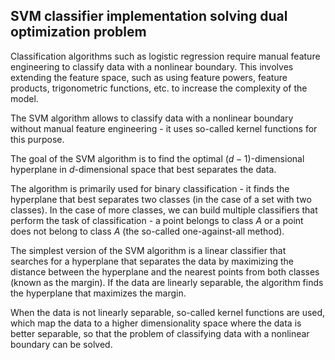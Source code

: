 ## SVM classifier implementation solving dual optimization problem

Classification algorithms such as logistic regression require manual feature engineering to classify data with a nonlinear boundary. This involves extending the feature space, such as using feature powers, feature products, trigonometric functions, etc. to increase the complexity of the model.

The SVM algorithm allows to classify data with a nonlinear boundary without manual feature engineering - it uses so-called kernel functions for this purpose.

The goal of the SVM algorithm is to find the optimal $(d-1)$-dimensional hyperplane in $d$-dimensional space that best separates the data.

The algorithm is primarily used for binary classification - it finds the hyperplane that best separates two classes (in the case of a set with two classes). In the case of more classes, we can build multiple classifiers that perform the task of classification - a point belongs to class $A$ or a point does not belong to class $A$ (the so-called one-against-all method).

The simplest version of the SVM algorithm is a linear classifier that searches for a hyperplane that separates the data by maximizing the distance between the hyperplane and the nearest points from both classes (known as the margin). If the data are linearly separable, the algorithm finds the hyperplane that maximizes the margin.

When the data is not linearly separable, so-called kernel functions are used, which map the data to a higher dimensionality space where the data is better separable, so that the problem of classifying data with a nonlinear boundary can be solved.